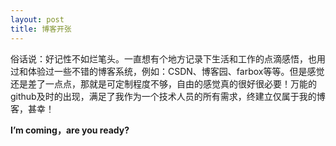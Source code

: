 ```yaml
---
layout: post
title: 博客开张
---
```


  俗话说：好记性不如烂笔头。一直想有个地方记录下生活和工作的点滴感悟，也用过和体验过一些不错的博客系统，例如：CSDN、博客园、farbox等等。但是感觉还是差了一点点，那就是可定制程度不够，自由的感觉真的很好很必要！万能的github及时的出现，满足了我作为一个技术人员的所有需求，终建立仅属于我的博客，甚幸！

  **I’m coming，are you ready?**
